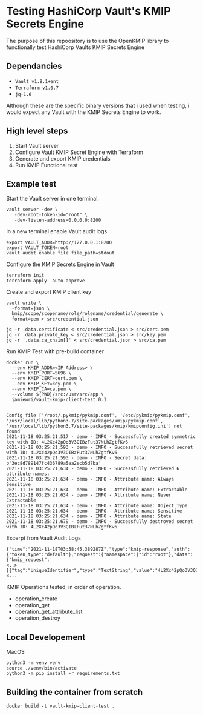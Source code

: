 # Testing HashiCorp Vault's KMIP Secrets Engine
The purpose of this repoository is to use the OpenKMIP library to functionally test HashiCorp Vaults KMIP Secrets Engine

## Dependancies
- `Vault v1.8.1+ent`
- `Terraform v1.0.7`
- `jq-1.6`

Although these are the specific binary versions that i used when testing, i would expect any Vault with the KMIP Secrets Engine to work.

## High level steps
1. Start Vault server
2. Configure Vault KMIP Secret Engine with Terraform
3. Generate and export KMIP credentials
4. Run KMIP Functional test

## Example test
Start the Vault server in one terminal.
```
vault server -dev \
   -dev-root-token-id="root" \
   -dev-listen-address=0.0.0.0:8200
```

In a new terminal enable Vault audit logs
```
export VAULT_ADDR=http://127.0.0.1:8200
export VAULT_TOKEN=root
vault audit enable file file_path=stdout
```

Configure the KMIP Secrets Engine in Vault
```
terraform init
terraform apply -auto-approve
```

Create and export KMIP client key
```
vault write \
  -format=json \
  kmip/scope/scopename/role/rolename/credential/generate \
  format=pem > src/credential.json

jq -r .data.certificate < src/credential.json > src/cert.pem
jq -r .data.private_key < src/credential.json > src/key.pem
jq -r '.data.ca_chain[]' < src/credential.json > src/ca.pem
```

Run KMIP Test with pre-build container
```
docker run \
  --env KMIP_ADDR=<IP Address> \
  --env KMIP_PORT=5696 \
  --env KMIP_CERT=cert.pem \
  --env KMIP_KEY=key.pem \
  --env KMIP_CA=ca.pem \
  --volume ${PWD}/src:/usr/src/app \
  jamiewri/vault-kmip-client-test:0.1


Config file ['/root/.pykmip/pykmip.conf', '/etc/pykmip/pykmip.conf', '/usr/local/lib/python3.7/site-packages/kmip/pykmip.conf', '/usr/local/lib/python3.7/site-packages/kmip/kmipconfig.ini'] not found
2021-11-18 03:25:21,517 - demo - INFO - Successfully created symmetric key with ID: 4L2Xc42pQo3V3QIBzFut37NLhZgtfKv6
2021-11-18 03:25:21,593 - demo - INFO - Successfully retrieved secret with ID: 4L2Xc42pQo3V3QIBzFut37NLhZgtfKv6
2021-11-18 03:25:21,593 - demo - INFO - Secret data: b'3ec8d789147fc436789a5ea2ecb5d7ba'
2021-11-18 03:25:21,634 - demo - INFO - Successfully retrieved 6 attribute names:
2021-11-18 03:25:21,634 - demo - INFO - Attribute name: Always Sensitive
2021-11-18 03:25:21,634 - demo - INFO - Attribute name: Extractable
2021-11-18 03:25:21,634 - demo - INFO - Attribute name: Never Extractable
2021-11-18 03:25:21,634 - demo - INFO - Attribute name: Object Type
2021-11-18 03:25:21,634 - demo - INFO - Attribute name: Sensitive
2021-11-18 03:25:21,634 - demo - INFO - Attribute name: State
2021-11-18 03:25:21,679 - demo - INFO - Successfully destroyed secret with ID: 4L2Xc42pQo3V3QIBzFut37NLhZgtfKv6
```

Excerpt from Vault Audit Logs
```
{"time":"2021-11-18T03:58:45.389287Z","type":"kmip-response","auth":{"token_type":"default"},"request":{"namespace":{"id":"root"},"data":{"kmip_request":
<..> 
[{"tag":"UniqueIdentifier","type":"TextString","value":"4L2Xc42pQo3V3QIBzFut37NLhZgtfKv6"}]
<...
```

KMIP Operations tested, in order of operation.
- operation_create
- operation_get
- operation_get_attribute_list
- operation_destroy


## Local Developement
MacOS
```
python3 -m venv venv
source ./venv/bin/activate
python3 -m pip install -r requirements.txt
```

## Building the container from scratch
```
docker build -t vault-kmip-client-test .
```

